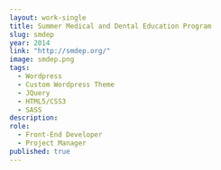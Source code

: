 ```yaml
---
layout: work-single
title: Summer Medical and Dental Education Program
slug: smdep
year: 2014
link: "http://smdep.org/"
image: smdep.png
tags:
  - Wordpress
  - Custom Wordpress Theme
  - JQuery
  - HTML5/CSS3
  - SASS
description:
role:  
  - Front-End Developer
  - Project Manager
published: true
---
```

